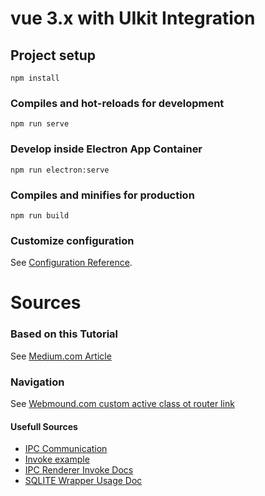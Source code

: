 # vue 3.x with UIkit Integration

## Project setup
```
npm install
```

### Compiles and hot-reloads for development
```
npm run serve
```

### Develop inside Electron App Container
```
npm run electron:serve
```

### Compiles and minifies for production
```
npm run build
```

### Customize configuration
See [Configuration Reference](https://cli.vuejs.org/config/).

# Sources
### Based on this Tutorial
See [Medium.com Article](https://medium.com/@4ravind/uikit-with-vuejs-vue-cli-3-db811e43c46b)

### Navigation
See [Webmound.com custom active class ot router link](https://www.webmound.com/custom-active-class-to-router-link-in-vue-3/)

#### Usefull Sources
- [IPC Communication](https://stackoverflow.com/questions/52124675/how-can-we-send-messages-main-process-to-renderer-process-in-electron)
- [Invoke example](https://stackoverflow.com/questions/66913598/ipcrenderer-on-is-not-a-function)
- [IPC Renderer Invoke Docs](https://www.electronjs.org/de/docs/latest/api/ipc-renderer#ipcrendererinvokechannel-args)
- [SQLITE Wrapper Usage Doc](https://www.npmjs.com/package/sqlite#usage)
